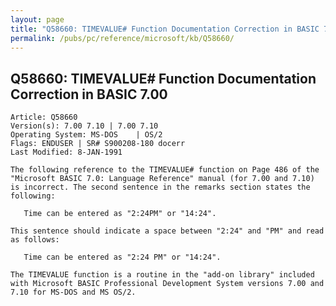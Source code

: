 ```yaml
---
layout: page
title: "Q58660: TIMEVALUE# Function Documentation Correction in BASIC 7.00"
permalink: /pubs/pc/reference/microsoft/kb/Q58660/
---
```


## Q58660: TIMEVALUE# Function Documentation Correction in BASIC 7.00

	Article: Q58660
	Version(s): 7.00 7.10 | 7.00 7.10
	Operating System: MS-DOS    | OS/2
	Flags: ENDUSER | SR# S900208-180 docerr
	Last Modified: 8-JAN-1991
	
	The following reference to the TIMEVALUE# function on Page 486 of the
	"Microsoft BASIC 7.0: Language Reference" manual (for 7.00 and 7.10)
	is incorrect. The second sentence in the remarks section states the
	following:
	
	   Time can be entered as "2:24PM" or "14:24".
	
	This sentence should indicate a space between "2:24" and "PM" and read
	as follows:
	
	   Time can be entered as "2:24 PM" or "14:24".
	
	The TIMEVALUE function is a routine in the "add-on library" included
	with Microsoft BASIC Professional Development System versions 7.00 and
	7.10 for MS-DOS and MS OS/2.
